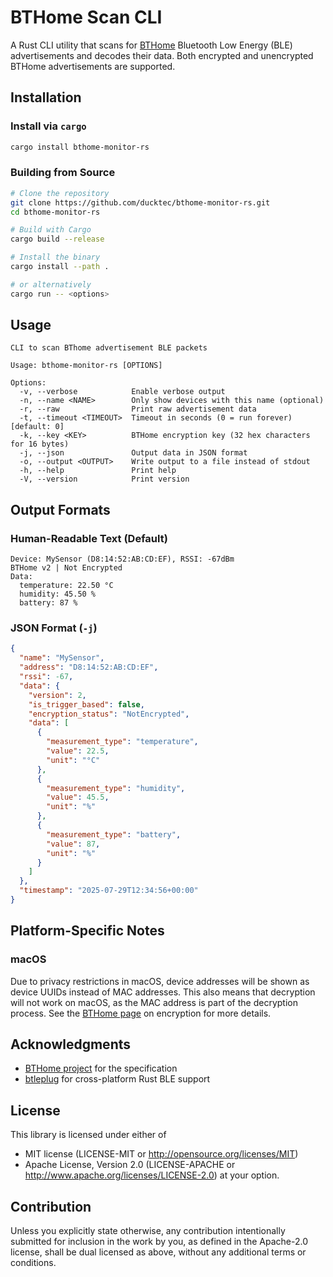 # BTHome Scan CLI

A Rust CLI utility that scans for [BTHome](https://bthome.io/) Bluetooth Low Energy (BLE) advertisements and decodes their data. Both encrypted and unencrypted BTHome advertisements are supported.

## Installation

### Install via `cargo`

````bash
cargo install bthome-monitor-rs
````

### Building from Source

```bash
# Clone the repository
git clone https://github.com/ducktec/bthome-monitor-rs.git
cd bthome-monitor-rs

# Build with Cargo
cargo build --release

# Install the binary
cargo install --path .

# or alternatively
cargo run -- <options>
```

## Usage

```
CLI to scan BThome advertisement BLE packets

Usage: bthome-monitor-rs [OPTIONS]

Options:
  -v, --verbose            Enable verbose output
  -n, --name <NAME>        Only show devices with this name (optional)
  -r, --raw                Print raw advertisement data
  -t, --timeout <TIMEOUT>  Timeout in seconds (0 = run forever) [default: 0]
  -k, --key <KEY>          BTHome encryption key (32 hex characters for 16 bytes)
  -j, --json               Output data in JSON format
  -o, --output <OUTPUT>    Write output to a file instead of stdout
  -h, --help               Print help
  -V, --version            Print version
```

## Output Formats

### Human-Readable Text (Default)

```
Device: MySensor (D8:14:52:AB:CD:EF), RSSI: -67dBm
BTHome v2 | Not Encrypted
Data:
  temperature: 22.50 °C
  humidity: 45.50 %
  battery: 87 %
```

### JSON Format (`-j`)

```json
{
  "name": "MySensor",
  "address": "D8:14:52:AB:CD:EF",
  "rssi": -67,
  "data": {
    "version": 2,
    "is_trigger_based": false,
    "encryption_status": "NotEncrypted",
    "data": [
      {
        "measurement_type": "temperature",
        "value": 22.5,
        "unit": "°C"
      },
      {
        "measurement_type": "humidity",
        "value": 45.5,
        "unit": "%"
      },
      {
        "measurement_type": "battery",
        "value": 87,
        "unit": "%"
      }
    ]
  },
  "timestamp": "2025-07-29T12:34:56+00:00"
}
```

## Platform-Specific Notes

### macOS

Due to privacy restrictions in macOS, device addresses will be shown as device UUIDs instead of MAC addresses. This also means that decryption will not work on macOS, as the MAC address is part of the decryption process. See the [BTHome page](https://bthome.io/encryption/) on encryption for more details.

## Acknowledgments

- [BTHome project](https://bthome.io/) for the specification
- [btleplug](https://github.com/deviceplug/btleplug) for cross-platform Rust BLE support

## License

This library is licensed under either of
* MIT license (LICENSE-MIT or http://opensource.org/licenses/MIT)
* Apache License, Version 2.0 (LICENSE-APACHE or http://www.apache.org/licenses/LICENSE-2.0)
at your option.

## Contribution
Unless you explicitly state otherwise, any contribution intentionally submitted for inclusion in the work by you, as defined in the Apache-2.0 license, shall be dual licensed as above, without any additional terms or conditions.